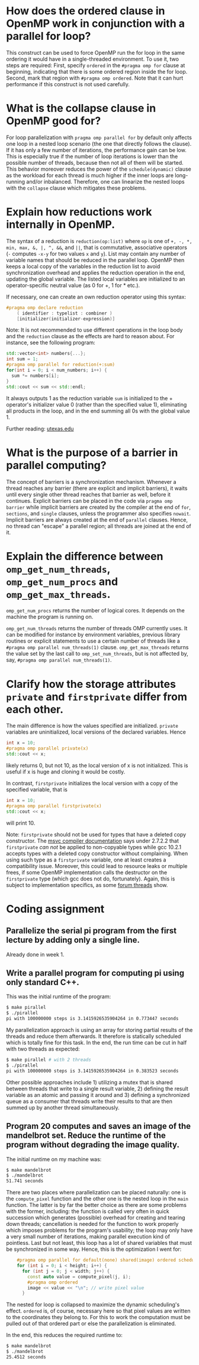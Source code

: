 # How does the ordered clause in OpenMP work in conjunction with a parallel for loop?
This construct can be used to force OpenMP run the for loop in the same ordering it would have in a single-threaded environment.
To use it, two steps are required:
First, specify `ordered` in the `#pragma omp for` clause at beginning, indicating that there is some ordered region inside the for loop.
Second, mark that region with `#pragma omp ordered`.
Note that it can hurt performance if this construct is not used carefully.

# What is the collapse clause in OpenMP good for?
For loop parallelization with `pragma omp parallel for` by default only affects one loop in a nested loop scenario (the one that directly follows the clause).
If it has only a few number of iterations, the performance gain can be low.
This is especially true if the number of loop iterations is lower than the possible number of threads, because then not all of them will be started.
This behavior moreover reduces the power of the `schedule(dynamic)` clause as the workload for each thread is much higher if the inner loops are long-running and/or inbalanced.
Therefore, one can linearize the nested loops with the `collapse` clause which mitigates these problems.

# Explain how reductions work internally in OpenMP.
The syntax of a reduction is `reduction(op:list)` where `op` is one of `+, -, *, min, max, &, |, ^, &&`, and `||`, that is commutative, associative operators (`-` computes `-x-y` for two values `x` and `y`).
List may contain any number of variable names that should be reduced in the parallel loop.
OpenMP then keeps a local copy of the variables in the reduction list to avoid synchronization overhead and applies the reduction operation in the end, updating the global variable.
The listed local variables are initialized to an operator-specific neutral value (as 0 for +, 1 for * etc.).

If necessary, one can create an own reduction operator using this syntax:
```C
#pragma omp declare reduction
    ( identifier : typelist : combiner )
    [initializer(initializer-expression)]
```

Note: It is not recommended to use different operations in the loop body and the `reduction` clause as the effects are hard to reason about.
For instance, see the following program:
```cpp
std::vector<int> numbers{...};
int sum = 1;
#pragma omp parallel for reduction(+:sum)
for(int i = 0; i < num_numbers; i++) {
  sum *= numbers[i];
}
std::cout << sum << std::endl;
```
It always outputs 1 as the reduction variable `sum` is initialized to the + operator's initializer value 0 (rather than the specified value 1), eliminating all products in the loop, and in the end summing all 0s with the global value 1.

Further reading: [utexas.edu](https://pages.tacc.utexas.edu/~eijkhout/pcse/html/omp-reduction.html)

# What is the purpose of a barrier in parallel computing?
The concept of barriers is a synchronization mechanism.
Whenever a thread reaches any barrier (there are explicit and implicit barriers), it waits until every single other thread reaches that barrier as well, before it continues.
Explicit barriers can be placed in the code via `pragma omp barrier` while implicit barriers are created by the compiler at the end of `for`, `sections`, and `single` clauses, unless the programmer also specifies `nowait`.
Implicit barriers are always created at the end of `parallel` clauses.
Hence, no thread can "escape" a parallel region; all threads are joined at the end of it.

# Explain the difference between `omp_get_num_threads`, `omp_get_num_procs` and `omp_get_max_threads`.
`omp_get_num_procs` returns the number of logical cores.
It depends on the machine the program is running on.

`omp_get_num_threads` returns the number of threads OMP currently uses.
It can be modified for instance by environment variables, previous library routines or explicit statements to use a certain number of threads like a `#pragma omp parallel num_threads(1)` clause.
`omp_get_max_threads` returns the value set by the last call to `omp_set_num_threads`, but is not affected by, say, `#pragma omp parallel num_threads(1)`.

# Clarify how the storage attributes `private` and `firstprivate` differ from each other.
The main difference is how the values specified are initialized.
`private` variables are uninitialized, local versions of the declared variables.
Hence
```cpp
int x = 10;
#pragma omp parallel private(x)
std::cout << x;
```
likely returns 0, but not 10, as the local version of x is not initialized.
This is useful if x is huge and cloning it would be costly.

In contrast, `firstprivate` initializes the local version with a copy of the specified variable, that is
```cpp
int x = 10;
#pragma omp parallel firstprivate(x)
std::cout << x;
```
will print 10.

Note: `firstprivate` should not be used for types that have a deleted copy constructor.
The [msvc compiler documentation](https://docs.microsoft.com/en-us/cpp/parallel/openmp/2-directives?view=msvc-160#27-data-environment) says under 2.7.2.2 that `firstprivate` *can not* be applied to non-copyable types while gcc 10.2.1 accepts types with a deleted copy constructor without complaining.
When using such type as a `firstprivate` variable, one at least creates a compatibility issue.
Moreover, this could lead to resource leaks or multiple frees, if some OpenMP implementation calls the destructor on the `firstprivate` type (which gcc does not do, fortunately).
Again, this is subject to implementation specifics, as some [forum threads](https://community.intel.com/t5/Intel-C-Compiler/OpenMP-firstprivate-and-C-object-destruction/td-p/773088) show.

# Coding assignment
## Parallelize the serial pi program from the first lecture by adding only a single line.
Already done in week 1.
## Write a parallel program for computing pi using only standard C++.
This was the initial runtime of the program:
```bash
$ make pirallel
$ ./pirallel
pi with 100000000 steps is 3.1415926535904264 in 0.773447 seconds
```
My parallelization approach is using an array for storing partial results of the threads and reduce them afterwards.
It therefore is statically scheduled which is totally fine for this task.
In the end, the run time can be cut in half with two threads as expected:
```bash
$ make pirallel # with 2 threads
$ ./pirallel
pi with 100000000 steps is 3.1415926535904264 in 0.383523 seconds
```
Other possible approaches include 1) utilizing a mutex that is shared between threads that write to a single result variable, 2) defining the result variable as an atomic and passing it around and 3) defining a synchronized queue as a consumer that threads write their results to that are then summed up by another thread simultaneously.

## Program 20 computes and saves an image of the mandelbrot set. Reduce the runtime of the program without degrading the image quality.
The initial runtime on my machine was:
```bash
$ make mandelbrot
$ ./mandelbrot
51.741 seconds
```

There are two places where parallelization can be placed naturally: one is the `compute_pixel` function and the other one is the nested loop in the `main` function.
The latter is by far the better choice as there are some problems with the former, including:
the function is called very often in quick succession which generates (possible) overhead for creating and tearing down threads; cancellation is needed for the function to work properly which imposes problems for the program's usability; the loop may only have a very small number of iterations, making parallel execution kind of pointless.
Last but not least, this loop has a lot of shared variables that must be synchronized in some way.
Hence, this is the optimization I went for:
```cpp
    #pragma omp parallel for default(none) shared(image) ordered schedule(dynamic) collapse(2)
    for (int i = 0; i < height; i++) {
      for (int j = 0; j < width; j++) {
        const auto value = compute_pixel(j, i);
        #pragma omp ordered
        image << value << "\n"; // write pixel value
      }
```
The nested for loop is collapsed to maximize the dynamic scheduling's effect.
`ordered` is, of course, necessary here so that pixel values are written to the coordinates they belong to.
For this to work the computation must be pulled out of that ordered part or else the parallelization is eliminated.

In the end, this reduces the required runtime to:
```bash
$ make mandelbrot
$ ./mandelbrot
25.4512 seconds
```
